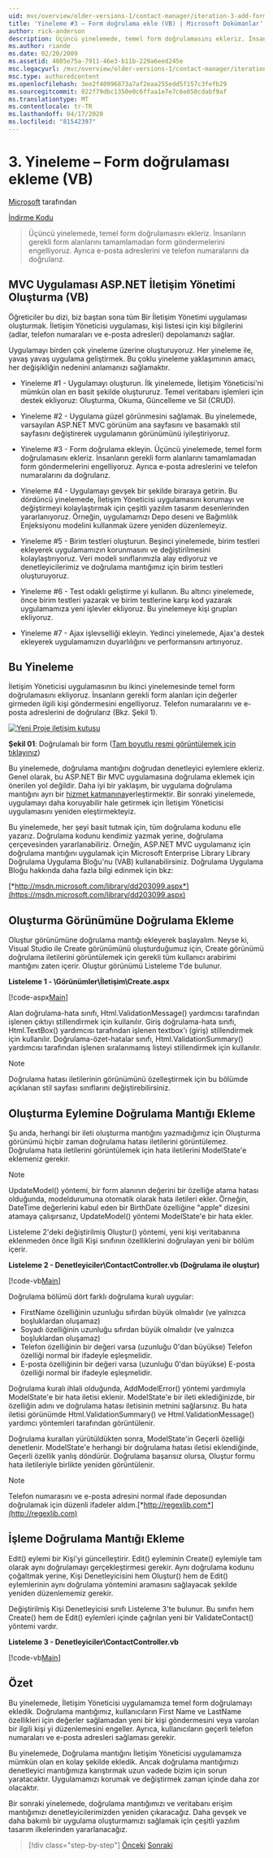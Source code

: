 ```yaml
---
uid: mvc/overview/older-versions-1/contact-manager/iteration-3-add-form-validation-vb
title: 'Yineleme #3 – Form doğrulama ekle (VB) | Microsoft Dokümanlar'
author: rick-anderson
description: Üçüncü yinelemede, temel form doğrulamasını ekleriz. İnsanların gerekli form alanlarını tamamlamadan form göndermelerini engelliyoruz. Biz de emai doğrulamak ...
ms.author: riande
ms.date: 02/20/2009
ms.assetid: 4805e75a-7911-46e3-b11b-229a6eed245e
msc.legacyurl: /mvc/overview/older-versions-1/contact-manager/iteration-3-add-form-validation-vb
msc.type: authoredcontent
ms.openlocfilehash: 3ee2f40996873a7af2eaa255edd5f157c3fefb29
ms.sourcegitcommit: 022f79dbc1350e0c6ffaa1e7e7c6e850cdabf9af
ms.translationtype: MT
ms.contentlocale: tr-TR
ms.lasthandoff: 04/17/2020
ms.locfileid: "81542397"
---
```

# <a name="iteration-3--add-form-validation-vb"></a>3. Yineleme – Form doğrulaması ekleme (VB)

[Microsoft](https://github.com/microsoft) tarafından

[İndirme Kodu](iteration-3-add-form-validation-vb/_static/contactmanager_3_vb1.zip)

> Üçüncü yinelemede, temel form doğrulamasını ekleriz. İnsanların gerekli form alanlarını tamamlamadan form göndermelerini engelliyoruz. Ayrıca e-posta adreslerini ve telefon numaralarını da doğrularız.

## <a name="building-a-contact-management-aspnet-mvc-application-vb"></a>MVC Uygulaması ASP.NET İletişim Yönetimi Oluşturma (VB)

Öğreticiler bu dizi, biz baştan sona tüm Bir İletişim Yönetimi uygulaması oluşturmak. İletişim Yöneticisi uygulaması, kişi listesi için kişi bilgilerini (adlar, telefon numaraları ve e-posta adresleri) depolamanızı sağlar.

Uygulamayı birden çok yineleme üzerine oluşturuyoruz. Her yineleme ile, yavaş yavaş uygulama geliştirmek. Bu çoklu yineleme yaklaşımının amacı, her değişikliğin nedenini anlamanızı sağlamaktır.

- Yineleme #1 - Uygulamayı oluşturun. İlk yinelemede, İletişim Yöneticisi'ni mümkün olan en basit şekilde oluştururuz. Temel veritabanı işlemleri için destek ekliyoruz: Oluşturma, Okuma, Güncelleme ve Sil (CRUD).

- Yineleme #2 - Uygulama güzel görünmesini sağlamak. Bu yinelemede, varsayılan ASP.NET MVC görünüm ana sayfasını ve basamaklı stil sayfasını değiştirerek uygulamanın görünümünü iyileştiriyoruz.

- Yineleme #3 - Form doğrulama ekleyin. Üçüncü yinelemede, temel form doğrulamasını ekleriz. İnsanların gerekli form alanlarını tamamlamadan form göndermelerini engelliyoruz. Ayrıca e-posta adreslerini ve telefon numaralarını da doğrularız.

- Yineleme #4 - Uygulamayı gevşek bir şekilde biraraya getirin. Bu dördüncü yinelemede, İletişim Yöneticisi uygulamasını korumayı ve değiştirmeyi kolaylaştırmak için çeşitli yazılım tasarım desenlerinden yararlanıyoruz. Örneğin, uygulamamızı Depo deseni ve Bağımlılık Enjeksiyonu modelini kullanmak üzere yeniden düzenlemeyiz.

- Yineleme #5 - Birim testleri oluşturun. Beşinci yinelemede, birim testleri ekleyerek uygulamamızın korunmasını ve değiştirilmesini kolaylaştırıyoruz. Veri modeli sınıflarımızla alay ediyoruz ve denetleyicilerimiz ve doğrulama mantığımız için birim testleri oluşturuyoruz.

- Yineleme #6 - Test odaklı geliştirme yi kullanın. Bu altıncı yinelemede, önce birim testleri yazarak ve birim testlerine karşı kod yazarak uygulamamıza yeni işlevler ekliyoruz. Bu yinelemeye kişi grupları ekliyoruz.

- Yineleme #7 - Ajax işlevselliği ekleyin. Yedinci yinelemede, Ajax'a destek ekleyerek uygulamamızın duyarlılığını ve performansını artırıyoruz.

## <a name="this-iteration"></a>Bu Yineleme

İletişim Yöneticisi uygulamasının bu ikinci yinelemesinde temel form doğrulamasını ekliyoruz. İnsanların gerekli form alanları için değerler girmeden ilgili kişi göndermesini engelliyoruz. Telefon numaralarını ve e-posta adreslerini de doğrularız (Bkz. Şekil 1).

[![Yeni Proje iletişim kutusu](iteration-3-add-form-validation-vb/_static/image1.jpg)](iteration-3-add-form-validation-vb/_static/image1.png)

**Şekil 01**: Doğrulamalı bir form ([Tam boyutlu resmi görüntülemek için tıklayınız](iteration-3-add-form-validation-vb/_static/image2.png))

Bu yinelemede, doğrulama mantığını doğrudan denetleyici eylemlere ekleriz. Genel olarak, bu ASP.NET Bir MVC uygulamasına doğrulama eklemek için önerilen yol değildir. Daha iyi bir yaklaşım, bir uygulama doğrulama mantığını ayrı bir [hizmet katmanına](http://martinfowler.com/eaaCatalog/serviceLayer.html)yerleştirmektir. Bir sonraki yinelemede, uygulamayı daha koruyabilir hale getirmek için İletişim Yöneticisi uygulamasını yeniden eleştirmekteyiz.

Bu yinelemede, her şeyi basit tutmak için, tüm doğrulama kodunu elle yazarız. Doğrulama kodunu kendimiz yazmak yerine, doğrulama çerçevesinden yararlanabiliriz. Örneğin, ASP.NET MVC uygulamanız için doğrulama mantığını uygulamak için Microsoft Enterprise Library Library Doğrulama Uygulama Bloğu'nu (VAB) kullanabilirsiniz. Doğrulama Uygulama Bloğu hakkında daha fazla bilgi edinmek için bkz:

[*http://msdn.microsoft.com/library/dd203099.aspx*](https://msdn.microsoft.com/library/dd203099.aspx)

## <a name="adding-validation-to-the-create-view"></a>Oluşturma Görünümüne Doğrulama Ekleme

Oluştur görünümüne doğrulama mantığı ekleyerek başlayalım. Neyse ki, Visual Studio ile Create görünümünü oluşturduğumuz için, Create görünümü doğrulama iletilerini görüntülemek için gerekli tüm kullanıcı arabirimi mantığını zaten içerir. Oluştur görünümü Listeleme 1'de bulunur.

**Listeleme 1 - \Görünümler\İletişim\Create.aspx**

[!code-aspx[Main](iteration-3-add-form-validation-vb/samples/sample1.aspx)]

Alan doğrulama-hata sınıfı, Html.ValidationMessage() yardımcısı tarafından işlenen çıktıyı stillendirmek için kullanılır. Giriş doğrulama-hata sınıfı, Html.TextBox() yardımcısı tarafından işlenen textbox'ı (giriş) stillendirmek için kullanılır. Doğrulama-özet-hatalar sınıfı, Html.ValidationSummary() yardımcısı tarafından işlenen sıralanmamış listeyi stillendirmek için kullanılır.

> [!NOTE] 
> 
> Doğrulama hatası iletilerinin görünümünü özelleştirmek için bu bölümde açıklanan stil sayfası sınıflarını değiştirebilirsiniz.

## <a name="adding-validation-logic-to-the-create-action"></a>Oluşturma Eylemine Doğrulama Mantığı Ekleme

Şu anda, herhangi bir ileti oluşturma mantığını yazmadığımız için Oluşturma görünümü hiçbir zaman doğrulama hatası iletilerini görüntülemez. Doğrulama hata iletilerini görüntülemek için hata iletilerini ModelState'e eklemeniz gerekir.

> [!NOTE] 
> 
> UpdateModel() yöntemi, bir form alanının değerini bir özelliğe atama hatası olduğunda, modeldurumuna otomatik olarak hata iletileri ekler. Örneğin, DateTime değerlerini kabul eden bir BirthDate özelliğine "apple" dizesini atamaya çalışırsanız, UpdateModel() yöntemi ModelState'e bir hata ekler.

Listeleme 2'deki değiştirilmiş Oluştur() yöntemi, yeni kişi veritabanına eklenmeden önce İlgili Kişi sınıfının özelliklerini doğrulayan yeni bir bölüm içerir.

**Listeleme 2 - Denetleyiciler\ContactController.vb (Doğrulama ile oluştur)**

[!code-vb[Main](iteration-3-add-form-validation-vb/samples/sample2.vb)]

Doğrulama bölümü dört farklı doğrulama kuralı uygular:

- FirstName özelliğinin uzunluğu sıfırdan büyük olmalıdır (ve yalnızca boşluklardan oluşamaz)
- Soyadı özelliğinin uzunluğu sıfırdan büyük olmalıdır (ve yalnızca boşluklardan oluşamaz)
- Telefon özelliğinin bir değeri varsa (uzunluğu 0'dan büyükse) Telefon özelliği normal bir ifadeyle eşleşmelidir.
- E-posta özelliğinin bir değeri varsa (uzunluğu 0'dan büyükse) E-posta özelliği normal bir ifadeyle eşleşmelidir.

Doğrulama kuralı ihlali olduğunda, AddModelError() yöntemi yardımıyla ModelState'e bir hata iletisi eklenir. ModelState'e bir ileti eklediğinizde, bir özelliğin adını ve doğrulama hatası iletisinin metnini sağlarsınız. Bu hata iletisi görünümde Html.ValidationSummary() ve Html.ValidationMessage() yardımcı yöntemleri tarafından görüntülenir.

Doğrulama kuralları yürütüldükten sonra, ModelState'in Geçerli özelliği denetlenir. ModelState'e herhangi bir doğrulama hatası iletisi eklendiğinde, Geçerli özellik yanlış döndürür. Doğrulama başarısız olursa, Oluştur formu hata iletileriyle birlikte yeniden görüntülenir.

> [!NOTE] 
> 
> Telefon numarasını ve e-posta adresini normal ifade deposundan doğrulamak için düzenli ifadeler aldım.[*http://regexlib.com*](http://regexlib.com)

## <a name="adding-validation-logic-to-the-edit-action"></a>İşleme Doğrulama Mantığı Ekleme

Edit() eylemi bir Kişi'yi güncelleştirir. Edit() eyleminin Create() eylemiyle tam olarak aynı doğrulamayı gerçekleştirmesi gerekir. Aynı doğrulama kodunu çoğaltmak yerine, Kişi Denetleyicisini hem Oluştur() hem de Edit() eylemlerinin aynı doğrulama yöntemini aramasını sağlayacak şekilde yeniden düzenlememiz gerekir.

Değiştirilmiş Kişi Denetleyicisi sınıfı Listeleme 3'te bulunur. Bu sınıfın hem Create() hem de Edit() eylemleri içinde çağrılan yeni bir ValidateContact() yöntemi vardır.

**Listeleme 3 - Denetleyiciler\ContactController.vb**

[!code-vb[Main](iteration-3-add-form-validation-vb/samples/sample3.vb)]

## <a name="summary"></a>Özet

Bu yinelemede, İletişim Yöneticisi uygulamamıza temel form doğrulamayı ekledik. Doğrulama mantığımız, kullanıcıların First Name ve LastName özellikleri için değerler sağlamadan yeni bir kişi göndermesini veya varolan bir ilgili kişi yi düzenlemesini engeller. Ayrıca, kullanıcıların geçerli telefon numaraları ve e-posta adresleri sağlaması gerekir.

Bu yinelemede, Doğrulama mantığını İletişim Yöneticisi uygulamamıza mümkün olan en kolay şekilde ekledik. Ancak doğrulama mantığımızı denetleyici mantığımıza karıştırmak uzun vadede bizim için sorun yaratacaktır. Uygulamamızı korumak ve değiştirmek zaman içinde daha zor olacaktır.

Bir sonraki yinelemede, doğrulama mantığımızı ve veritabanı erişim mantığımızı denetleyicilerimizden yeniden çıkaracağız. Daha gevşek ve daha bakımlı bir uygulama oluşturmamızı sağlamak için çeşitli yazılım tasarım ilkelerinden yararlanacağız.

> [!div class="step-by-step"]
> [Önceki](iteration-2-make-the-application-look-nice-vb.md)
> [Sonraki](iteration-4-make-the-application-loosely-coupled-vb.md)
